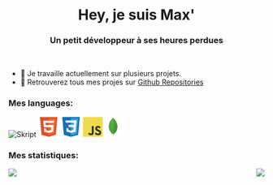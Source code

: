 <h1 align="center">Hey, je suis Max'</h1>
<h3 align="center">Un petit développeur à ses heures perdues</h3><br />

- 🧠 Je travaille actuellement sur plusieurs projets.
- 🎯 Retrouverez tous mes projes sur [Github Repositories](https://github.com/MaxouLeKangou?tab=repositories)

### Mes languages:
<img title="Skript" width="40px" src="https://img.search.brave.com/jhjBoDYpWRGmA0LKIhxsmLmwA565tfnaYjyZp0oKR3o/rs:fit:205:200:1/g:ce/aHR0cHM6Ly9za3Jp/cHQtbWMuZnIvZm9y/dW0vdXBsb2Fkcy9t/b250aGx5XzIwMTlf/MDEvMTI1MzIxMTQz/Ml9QbGFuZGV0cmF2/YWlsMS5wbmcuNmUx/OGZlNzY4NjFhYjYx/MTRjOGZhMjdjOWIw/Y2JlNTQucG5n" />    <img  title="HTML5" width="40px" src="https://raw.githubusercontent.com/devicons/devicon/master/icons/html5/html5-original.svg" />  <img title="CSS3" width="40px" src="https://raw.githubusercontent.com/devicons/devicon/master/icons/css3/css3-original.svg" />  <img title="JavaScript" width="40px" src="https://raw.githubusercontent.com/devicons/devicon/master/icons/javascript/javascript-original.svg" /><img title="MongoDB" width="40px" src="https://raw.githubusercontent.com/devicons/devicon/master/icons/mongodb/mongodb-original.svg" />


### Mes statistiques:
<a href="https://github.com/MaxouLeKangou/github-readme-stats">
  <img src="https://github-readme-stats.vercel.app/api?username=MaxouLeKangou&show_icons=true&theme=tokyonight" />
  <img align="right" src="https://github-readme-stats.vercel.app/api/top-langs/?username=MaxouLeKangou&layout=compact&theme=tokyonight" />
</a>




    
